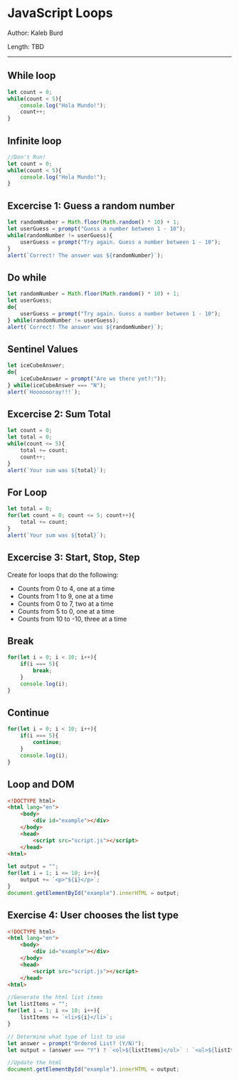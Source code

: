 # JavaScript Loops

Author: Kaleb Burd

Length: TBD

---

## While loop
```javascript
let count = 0;
while(count < 5){
    console.log("Hola Mundo!");
    count++;
}
```

## Infinite loop
```javascript
//Don't Run!
let count = 0;
while(count < 5){
    console.log("Hola Mundo!");
}
```

## Excercise 1: Guess a random number
```javascript
let randomNumber = Math.floor(Math.random() * 10) + 1; 
let userGuess = prompt("Guess a number between 1 - 10");
while(randomNumber != userGuess){
    userGuess = prompt("Try again. Guess a number between 1 - 10");
}
alert(`Correct! The answer was ${randomNumber}`);
```

## Do while
```javascript
let randomNumber = Math.floor(Math.random() * 10) + 1; 
let userGuess;
do{
    userGuess = prompt("Try again. Guess a number between 1 - 10");
} while(randomNumber != userGuess);
alert(`Correct! The answer was ${randomNumber}`);
```

## Sentinel Values
```javascript
let iceCubeAnswer;
do{
    iceCubeAnswer = prompt("Are we there yet?:"));
} while(iceCubeAnswer === "N");
alert(`Hooooooray!!!`);
```

## Excercise 2: Sum Total
```javascript
let count = 0;
let total = 0;
while(count <= 5){
    total += count;
    count++;
}
alert(`Your sum was ${total}`);
```

## For Loop 
```javascript
let total = 0;
for(let count = 0; count <= 5; count++){
    total += count;
}
alert(`Your sum was ${total}`);
```

## Excercise 3: Start, Stop, Step
Create for loops that do the following:
* Counts from 0 to 4, one at a time
* Counts from 1 to 9, one at a time
* Counts from 0 to 7, two at a time
* Counts from 5 to 0, one at a time
* Counts from 10 to -10, three at a time

## Break
```javascript
for(let i = 0; i < 10; i++){
    if(i === 5){
        break;
    }
    console.log(i);
}
```
## Continue
```javascript
for(let i = 0; i < 10; i++){
    if(i === 5){
        continue;
    }
    console.log(i);
}
```

## Loop and DOM
```html
<!DOCTYPE html>
<html lang="en">
    <body>
        <div id="example"></div>
    </body>
    <head>
        <script src="script.js"></script>
    </head>
<html>
```
```javascript
let output = "";
for(let i = 1; i <= 10; i++){
    output += `<p>"${i}</p>`;
}
document.getElementById("example").innerHTML = output;
```

## Exercise 4: User chooses the list type
```html
<!DOCTYPE html>
<html lang="en">
    <body>
        <div id="example"></div>
    </body>
    <head>
        <script src="script.js"></script>
    </head>
<html>
```
```javascript
//Generate the html list items
let listItems = "";
for(let i = 1; i <= 10; i++){
    listItems += `<li>${i}</li>`;
}

// Determine what type of list to use
let answer = prompt("Ordered List? (Y/N)");
let output = (answer === "Y") ? `<ol>${listItems}</ol>` : `<ul>${listItems}</ul>`;

//Update the html
document.getElementById("example").innerHTML = output;
```


